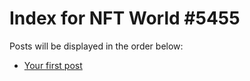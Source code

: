 # Index for NFT World #5455
Posts will be displayed in the order below:

- [Your first post](./001-first.md)

